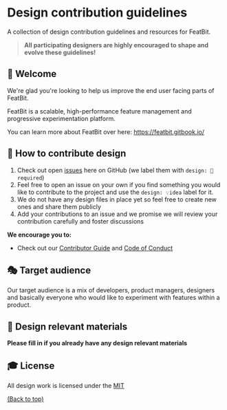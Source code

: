 # Design contribution guidelines

A collection of design contribution guidelines and resources for FeatBit.

> **All participating designers are highly encouraged to shape and evolve these guidelines!**

## 👋 Welcome

We're glad you're looking to help us improve the end user facing parts of FeatBit. 

FeatBit is a scalable, high-performance feature management and progressive experimentation platform.

You can learn more about FeatBit over here: https://featbit.gitbook.io/

## 🚢 How to contribute design

1. Check out open [issues](https://github.com/featbit/featbit/issues) here on GitHub (we label them with `design: 💅required`)
2. Feel free to open an issue on your own if you find something you would like to contribute to the project and use the `design: 💡idea` label for it.
3. We do not have any design files in place yet so feel free to create new ones and share them publicly
4. Add your contributions to an issue and we promise we will review your contribution carefully and foster discussions

**We encourage you to:**

- Check out our [Contributor Guide](https://github.com/featbit/featbit/blob/main/CONTRIBUTING.md) and
  [Code of Conduct](https://github.com/featbit/featbit/blob/main/code_of_conduct.md)


## 🎭 Target audience

Our target audience is a mix of developers, product managers, designers and basically everyone who would like to experiment with features within a product.

## 💅 Design relevant materials

**Please fill in if you already have any design relevant materials** 

## 🎓 License

All design work is licensed under the
[MIT](https://mit-license.org/)

[(Back to top)](#-table-of-contents)